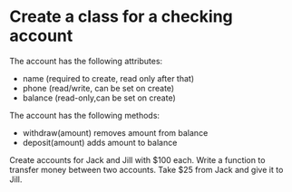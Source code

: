 # Create a class for a checking account

The account has the following attributes:
  - name (required to create, read only after that)
  - phone (read/write, can be set on create)
  - balance (read-only,can be set on create)
  
The account has the following methods:
  - withdraw(amount) removes amount from balance
  - deposit(amount) adds amount to balance
  
Create accounts for Jack and Jill with $100 each. Write a function to
transfer money between two accounts. Take $25 from Jack and give it 
to Jill.